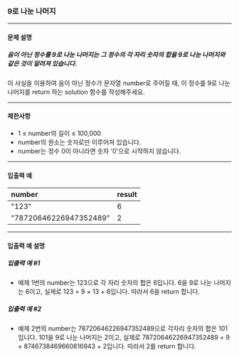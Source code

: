 ### 9로 나눈 나머지

***

#### 문제 설명
##### 음이 아닌 정수를 9로 나눈 나머지는 그 정수의 각 자리 숫자의 합을 9로 나눈 나머지와 같은 것이 알려져 있습니다.
이 사실을 이용하여 음이 아닌 정수가 문자열 number로 주어질 때, 이 정수를 9로 나눈 나머지를 return 하는 solution 함수를 작성해주세요.

***

#### 제한사항
* 1 ≤ number의 길이 ≤ 100,000
* number의 원소는 숫자로만 이루어져 있습니다.
* number는 정수 0이 아니라면 숫자 '0'으로 시작하지 않습니다.

***

#### 입출력 예
number                |	result|
|:--                  |:--
"123"                 |	6     |
"78720646226947352489"|	2     |

***

#### 입출력 예 설명
##### 입출력 예 #1
* 예제 1번의 number는 123으로 각 자리 숫자의 합은 6입니다. 6을 9로 나눈 나머지는 6이고, 실제로 123 = 9 × 13 + 6입니다. 따라서 6을 return 합니다.

##### 입출력 예 #2
* 예제 2번의 number는 78720646226947352489으로 각자리 숫자의 합은 101입니다. 101을 9로 나눈 나머지는 2이고, 실제로 78720646226947352489 = 9 × 8746738469660816943 + 2입니다. 따라서 2를 return 합니다.